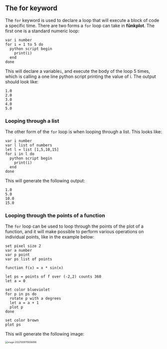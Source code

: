 ## The **for** keyword

The `for` keyword is used to declare a loop that will execute a block of code a specific time. There are two forms a `for` loop can take in **fũnkplot**. The first one is a standard numeric loop:

```
var i number
for i = 1 to 5 do
  python script begin
    print(i)
  end
done
```

This will declare a variable`i`, and execute the body of the loop 5 times, which is calling a one line python script printing the value of i. The output should look like:

```
1.0
2.0
3.0
4.0
5.0
```

### Looping through a list

The other form of the `for` loop is when looping through a list. This looks like:

```
var i number
var l list of numbers
let l = list [1,5,10,15]
for i in l do
  python script begin
    print(i)
  end
done
```

This will generate the following output:

```
1.0
5.0
10.0
15.0
```

### Looping through the points of a function

The `for` loop can be used to loop through the points of the plot of a function, and it will make possible to perform various operations on individual points, like in the example below:

```
set pixel size 2
var a number
var p point
var ps list of points

function f(x) = x * sin(x)

let ps = points of f over (-2,2) counts 360
let a = 0

set color blueviolet
for p in ps do
  rotate p with a degrees
  let a = a + 1
  plot p
done

set color brown
plot ps
```

This will generate the following image:

<img src="/home/fld/work/p/funkplot/help/mds/imgs/for_1.png" alt="image-20221006115636896" style="zoom:50%;" />

